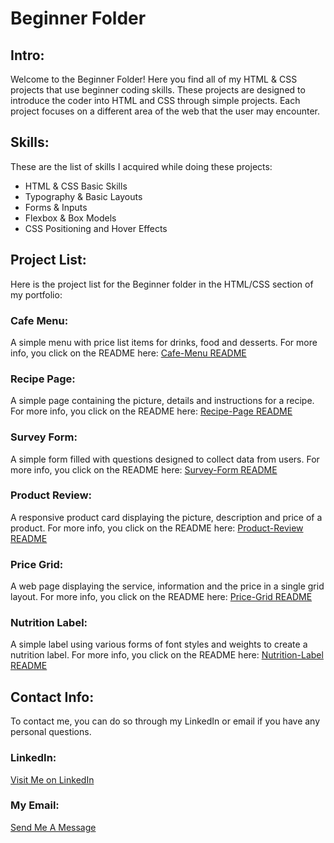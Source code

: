 # Beginner Folder 

## Intro: 
Welcome to the Beginner Folder! Here you find all of my HTML & CSS projects that use beginner coding skills. These projects are designed to introduce the coder into HTML and CSS through simple projects. Each project focuses on a different area of the web that the user may encounter. 

## Skills: 
These are the list of skills I acquired while doing these projects: 
- HTML & CSS Basic Skills 
- Typography & Basic Layouts 
- Forms & Inputs 
- Flexbox & Box Models 
- CSS Positioning and Hover Effects

## Project List: 
Here is the project list for the Beginner folder in the HTML/CSS section of my portfolio: 

### Cafe Menu:
A simple menu with price list items for drinks, food and desserts. For more info, you click on the README here: [Cafe-Menu README](/Beginner/Cafe-Menu/README.md "My Cafe-Menu README") 

### Recipe Page: 
A simple page containing the picture, details and instructions for a recipe. For more info, you click on the README here: [Recipe-Page README](/Beginner/Recipe-Page/README.md "My Recipe-Page README")

### Survey Form: 
A simple form filled with questions designed to collect data from users. For more info, you click on the README here: [Survey-Form README](/Beginner/Survey-Form/README.md "My Survey-Form README")

### Product Review: 
A responsive product card displaying the picture, description and price of a product. For more info, you click on the README here: [Product-Review README](/Beginner/Product-Review/README.md)

### Price Grid: 
A web page displaying the service, information and the price in a single grid layout. For more info, you click on the README here: [Price-Grid README](/Beginner/Price-Grid/README.md "My Price Grid README")

### Nutrition Label:  
A simple label using various forms of font styles and weights to create a nutrition label. For more info, you click on the README here: [Nutrition-Label README](/Beginner/Nutrition-Label/README.md "My Nutrition Label README") 

## Contact Info: 
To contact me, you can do so through my LinkedIn or email if you have any personal questions. 

### LinkedIn: 
[Visit Me on LinkedIn](https://www.linkedin.com/in/kalecia-mcneal/ "My LinkedIn Link")

### My Email: 
[Send Me A Message](mailto:kaleciamcneal@gmail.com "My Gmail Address")